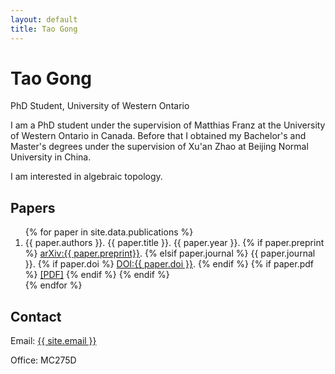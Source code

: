 ```yaml
---
layout: default
title: Tao Gong
---
```


<div class="header">
  <h1>Tao Gong</h1>
  <p class="subtitle">PhD Student, University of Western Ontario</p>
</div>

<div class="content">

  <!-- Introduction Section -->
  <section class="intro">
    <p>I am a PhD student under the supervision of Matthias Franz at the University of Western Ontario in Canada. Before that I obtained my Bachelor's and Master's degrees under the supervision of Xu'an Zhao at Beijing Normal University in China.</p>
    <p>I am interested in algebraic topology.</p>
  </section>

 <section class="papers">
  <h2>Papers</h2>
  <ol class="paper-list">
    {% for paper in site.data.publications %}
    <li class="paper">
      <span class="paper-authors">{{ paper.authors }}.</span>
      <span class="paper-title">{{ paper.title }}.</span>
      <span class="paper-year">{{ paper.year }}.</span>
      {% if paper.preprint %}
        <span class="paper-link"> <a href="https://arxiv.org/abs/{{ paper.preprint}}">arXiv:{{ paper.preprint}}</a>.</span>
      {% elsif paper.journal %}
        <span class="paper-journal">{{ paper.journal }}.</span>
        {% if paper.doi %}
          <a href="https://doi.org/{{ paper.doi }}" class="paper-link">DOI:{{ paper.doi }}</a>.
        {% endif %}
        {% if paper.pdf %}
          <a href="{{ paper.pdf }}" class="paper-link">[PDF]</a>
        {% endif %}
      {% endif %}
    </li>
    {% endfor %}
  </ol>
</section>

  <!-- Education Section
  <section class="education">
    <h2>Education</h2>
    <div class="degree">
      <h3>PhD in Mathematics</h3>
      <p>University of Western Ontario, 202X-present</p>
      <p>Supervisor: Matthias Franz</p>
    </div>
    <div class="degree">
      <h3>MSc in Mathematics</h3>
      <p>Beijing Normal University, 20XX-20XX</p>
      <p>Supervisor: Xu'an Zhao</p>
    </div>
  </section> -->

  <!-- Contact Section -->
  <section class="contact">
    <h2>Contact</h2>
    <p>Email: <a href="mailto:{{ site.email }}">{{ site.email }}</a></p>
    <p>Office: MC275D</p>
  </section>

</div>